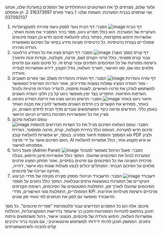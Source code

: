 גלעד שלום,
מצרפים לך את השרטוטים ההתחלתיים של המסכים במערכת שלנו,
אנחנו שני שותפים בבנית המערכת:
השמות שלנו:
1.בשיר פארס 316373697
2. חן אמסלם 037092137



1.	דף הבית
![image](https://github.com/user-attachments/assets/1afe3bd3-53de-4daf-ae65-2b339e60324c)
הסבר: דף הבית נועד לספק גישה מהירה לפונקציונליות העיקרית של המערכת. הוא כולל תפריט ניווט, מסר ברור המסביר את מהות האתר, אפשרויות חיפוש מתקדמות, כפתור בולט להעלאת סיכום חדש וכן הצגת סיכומים פופולריים בצורת כרטיסיות. כל כרטיסייה מציגה מידע בסיסי על הסיכום ומאפשרת הורדה מהירה.
2.	דף קורס (מסך מוצר)
	![image](https://github.com/user-attachments/assets/157897c1-4bce-40d2-9b43-b08c0dae4ece)
הסבר: דף הקורס מציג את כל המידע הרלוונטי עבור קורס ספציפי, כולל פרטי הקורס (שם, מרצה, פקולטה, נקודות זכות ותיאור) ורשימה מפורטת של כל הסיכומים הזמינים עבור קורס זה. כל סיכום מוצג עם פרטים מלאים כמו שם, סוג האישור, תאריך העלאה, גודל הקובץ, דירוג ואפשרויות לצפייה והורדה.
3.	דף עזרה והגדרות
   ![image](https://github.com/user-attachments/assets/22f693e5-79cd-4c2f-84a6-4ca09ff2d96e)
הסבר: דף העזרה וההגדרות משלב שני אזורים חשובים - אזור העזרה המציג שאלות נפוצות ומדריכים, ואזור הגדרות הפרופיל המאפשר למשתמש לעדכן את פרטיו האישיים, לשנות סיסמה, להגדיר הגדרות פרטיות ולנהל העדפות התראות. התפריט בצד ימין מאפשר ניווט קל בין חלקי העזרה השונים.
4.	תיאור ניווט באתר
	![image](https://github.com/user-attachments/assets/b2bad5b1-040b-4dac-9c3e-504488fd5429)
	הסבר: תרשים הניווט מציג את זרימת המידע והניווט באתר, ממחיש את הקשרים בין הדפים השונים ומאפשר להבין את מבנה האתר באופן כללי. התרשים מראה כיצד המשתמשים עוברים מדף הבית לדפים השונים, וכן מציין את כל האפשרויות הזמינות בתפריט הניווט הראשי
5.	טופס העלאת סיכום   
![image](https://github.com/user-attachments/assets/15e68404-794e-492e-8450-5678aae56a49)
הסבר: טופס העלאת הסיכום מכיל את כל השדות הנדרשים להוספת סיכום חדש למערכת. הטופס כולל בחירת פקולטה, קורס, מרצה וסמסטר, הגדרת סוג המסמך והוספת תיאור מפורט. בנוסף, יש אפשרות להעלאת קובץ PDF ולציון האם הסיכום אושר על ידי מרצה, AI או איש מקצוע אחר, כולל אפשרות להעלאת אסמכתא לאישור.
6.	פאנל ניהול (Admin Panel)
![image](https://github.com/user-attachments/assets/67cdfb02-bbac-4781-85b9-6494f91c65ea)
הסבר: פאנל הניהול מאפשר למנהלי המערכת לנהל את הסיכומים שהועלו. המסך כולל אפשרויות סינון וחיפוש, טבלה מרכזית המציגה את כל הסיכומים עם פרטים בסיסיים, ואזור תחתון המציג פרטים מלאים על הסיכום הנבחר. המנהלים יכולים לבצע פעולות שונות כמו אישור, דחייה, מחיקה ועריכה של סיכומים.
7. דשבורד
   ![image](https://github.com/user-attachments/assets/6105d327-1da3-474f-b561-cd10f8c0c7b5)
הסבר: הדשבורד הניהולי מספק סקירה מקיפה של מדדי הביצוע העיקריים של המערכת באמצעות גרפים וטבלאות. המסך כולל נתונים על מספר הסיכומים שהועלו לאורך זמן, התפלגות הסטטוסים של הסיכומים, רשימת הקורסים הפופולריים, התפלגות סוגי האישורים, מדדי KPI מרכזיים ורשימת פעילויות אחרונות. הדשבורד מאפשר גם לסנן את הנתונים לפי טווחי זמן שונים.


סיכום:
אלה הם כל המסכים הנדרשים עבור פלטפורמת "ספריית סיכומים". כל מסך תוכנן בהתאם להנחיות המפורטות ותוכנן כך שיעמוד בדרישות הפונקציונליות, הכוללות אפשרויות העלאה, חיפוש והורדה של סיכומים, מנגנוני אישור, ניהול משתמשים וניתוח נתונים. הממשק תוכנן להיות ידידותי למשתמש ואינטואיטיבי, עם מבנה ברור ורכיבים קלים להבנה ולשימושמצרפים

